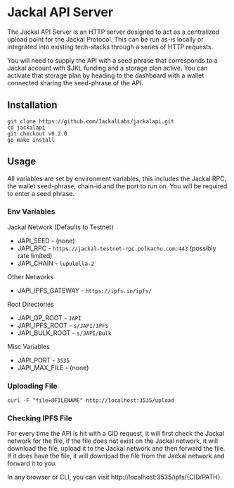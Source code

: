 # Jackal API Server

The Jackal API Server is an HTTP server designed to act as a centralized upload point for the Jackal Protocol. This can
be run as-is locally or integrated into existing tech-stacks through a series of HTTP requests.

You will need to supply the API with a seed phrase that corresponds to a Jackal account with $JKL funding and a storage
plan active. You can activate that storage plan by heading to the dashboard with a wallet connected sharing the
seed-phrase of the API.

## Installation

```shell
git clone https://github.com/JackalLabs/jackalapi.git
cd jackalapi
git checkout v0.2.0
go make install
```

## Usage

All variables are set by environment variables, this includes the Jackal RPC, the wallet seed-phrase, chain-id and the
port to run on. You will be required to enter a seed phrase.

### Env Variables

Jackal Network (Defaults to Testnet)

* JAPI_SEED - (none)
* JAPI_RPC - `https://jackal-testnet-rpc.polkachu.com:443` (possibly rate limited)
* JAPI_CHAIN - `lupulella-2`

Other Networks

* JAPI_IPFS_GATEWAY - `https://ipfs.io/ipfs/`

Root Directories

* JAPI_OP_ROOT - `JAPI`
* JAPI_IPFS_ROOT - `s/JAPI/IPFS`
* JAPI_BULK_ROOT - `s/JAPI/Bulk`

Misc Variables

* JAPI_PORT - `3535`
* JAPI_MAX_FILE - (none)

### Uploading File

```shell
curl -F "file=@FILENAME" http://localhost:3535/upload
```

### Checking IPFS File

For every time the API is hit with a CID request, it will first check the Jackal network for the file, if the file does
not exist on the Jackal network, it will download the file, upload it to the Jackal network and then forward the file.
If it does have the file, it will download the file from the Jackal network and forward it to you.

In any browser or CLI, you can visit http://localhost:3535/ipfs/{CID/PATH}.
